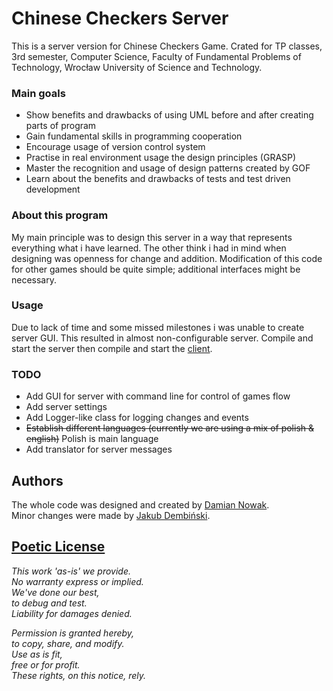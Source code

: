 # Chinese Checkers Server

This is a server version for Chinese Checkers Game.
Crated for TP classes, 3rd semester, Computer Science, Faculty of Fundamental Problems of Technology, Wrocław University of Science and Technology.

### Main goals

* Show benefits and drawbacks of using UML before and after creating parts of program
* Gain fundamental skills in programming cooperation
* Encourage usage of version control system
* Practise in real environment usage the design principles (GRASP)
* Master the recognition and usage of design patterns created by GOF
* Learn about the benefits and drawbacks of tests and test driven development

### About this program

My main principle was to design this server in a way that represents everything what i have learned.
The other think i had in mind when designing was openness for change and addition. Modification of this code for other games should be quite simple; additional interfaces might be necessary.

### Usage

Due to lack of time and some missed milestones i was unable to create server GUI.
This resulted in almost non-configurable server.
Compile and start the server then
compile and start the [client](https://github.com/Merulo/Chinese-Checkers-Client).

### TODO

* Add GUI for server with command line for control of games flow
* Add server settings
* Add Logger-like class for logging changes and events
* ~~Establish different languages (currently we are using a mix of polish & english)~~ Polish is main language
* Add translator for server messages

## Authors

The whole code was designed and created by [Damian Nowak](https://github.com/Merulo).  
Minor changes were made by [Jakub Dembiński](https://github.com/KubaDDD).


## [Poetic License](https://github.com/alexgenaud/Poetic-License)

*This work 'as-is' we provide.*  
*No warranty express or implied.*  
*We've done our best,*  
*to debug and test.*  
*Liability for damages denied.*  
   
*Permission is granted hereby,*    
*to copy, share, and modify.*   
*Use as is fit,*  
*free or for profit.*  
*These rights, on this notice, rely.*  

